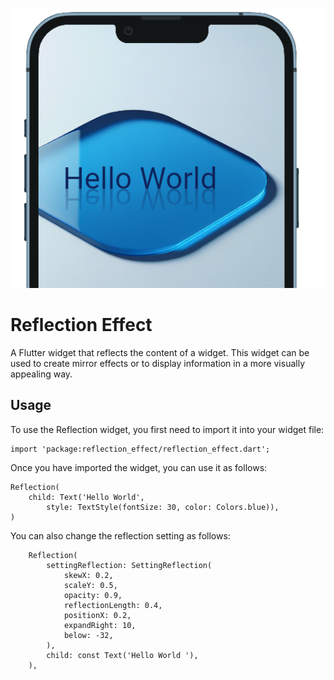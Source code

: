 ![image](example/images/reflection_effect2.png)

# Reflection Effect
A Flutter widget that reflects the content of a widget. This widget can be used to create mirror effects or to display information in a more visually appealing way.

## Usage

To use the Reflection widget, you first need to import it into your widget file:

```
import 'package:reflection_effect/reflection_effect.dart';
```

Once you have imported the widget, you can use it as follows:

```
Reflection( 
    child: Text('Hello World',
        style: TextStyle(fontSize: 30, color: Colors.blue)),
)
```

You can also change the reflection setting as follows:
```
    Reflection(
        settingReflection: SettingReflection(
            skewX: 0.2,
            scaleY: 0.5,
            opacity: 0.9,
            reflectionLength: 0.4,
            positionX: 0.2,
            expandRight: 10,
            below: -32,
        ),
        child: const Text('Hello World '),
    ),

```




